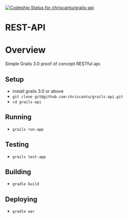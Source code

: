[ ![Codeship Status for chriscantu/grails-api](https://codeship.com/projects/2a043180-7c52-0133-127f-0ec22a34c17f/status?branch=master)](https://codeship.com/projects/119918)

REST-API
=============

# Overview
Simple Grails 3.0 proof of concept RESTful api.

## Setup
* install grails 3.0 or above
* `git clone git@github.com:chriscantu/grails-api.git`
* `cd grails-api`

## Running
* `grails run-app`

## Testing
* `grails test-app`

## Building
* `gradle build`

## Deploying
* `gradle war`
